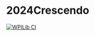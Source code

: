 # 2024Crescendo
[![WPILib CI](https://github.com/FIRST1939/2024Crescendo/actions/workflows/main.yml/badge.svg?branch=master)](https://github.com/FIRST1939/2024Crescendo/actions/workflows/main.yml)
